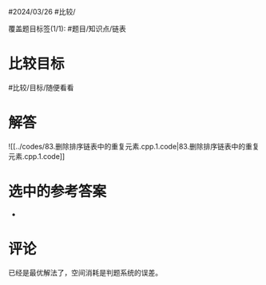 #2024/03/26 #比较/

覆盖题目标签(1/1):  #题目/知识点/链表 

# 比较目标

#比较/目标/随便看看

# 解答

![[../codes/83.删除排序链表中的重复元素.cpp.1.code|83.删除排序链表中的重复元素.cpp.1.code]]

# 选中的参考答案

-

# 评论

已经是最优解法了，空间消耗是判题系统的误差。